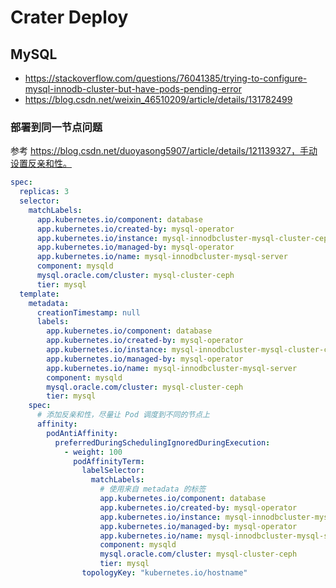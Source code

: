 # Crater Deploy

## MySQL

- https://stackoverflow.com/questions/76041385/trying-to-configure-mysql-innodb-cluster-but-have-pods-pending-error
- https://blog.csdn.net/weixin_46510209/article/details/131782499

### 部署到同一节点问题

参考 https://blog.csdn.net/duoyasong5907/article/details/121139327，手动设置反亲和性。

```yaml
spec:
  replicas: 3
  selector:
    matchLabels:
      app.kubernetes.io/component: database
      app.kubernetes.io/created-by: mysql-operator
      app.kubernetes.io/instance: mysql-innodbcluster-mysql-cluster-ceph-mysql-server
      app.kubernetes.io/managed-by: mysql-operator
      app.kubernetes.io/name: mysql-innodbcluster-mysql-server
      component: mysqld
      mysql.oracle.com/cluster: mysql-cluster-ceph
      tier: mysql
  template:
    metadata:
      creationTimestamp: null
      labels:
        app.kubernetes.io/component: database
        app.kubernetes.io/created-by: mysql-operator
        app.kubernetes.io/instance: mysql-innodbcluster-mysql-cluster-ceph-mysql-server
        app.kubernetes.io/managed-by: mysql-operator
        app.kubernetes.io/name: mysql-innodbcluster-mysql-server
        component: mysqld
        mysql.oracle.com/cluster: mysql-cluster-ceph
        tier: mysql
    spec:
      # 添加反亲和性，尽量让 Pod 调度到不同的节点上
      affinity:
        podAntiAffinity:
          preferredDuringSchedulingIgnoredDuringExecution:
            - weight: 100
              podAffinityTerm:
                labelSelector:
                  matchLabels:
                    # 使用来自 metadata 的标签
                    app.kubernetes.io/component: database
                    app.kubernetes.io/created-by: mysql-operator
                    app.kubernetes.io/instance: mysql-innodbcluster-mysql-cluster-ceph-mysql-server
                    app.kubernetes.io/managed-by: mysql-operator
                    app.kubernetes.io/name: mysql-innodbcluster-mysql-server
                    component: mysqld
                    mysql.oracle.com/cluster: mysql-cluster-ceph
                    tier: mysql
                topologyKey: "kubernetes.io/hostname"
```
